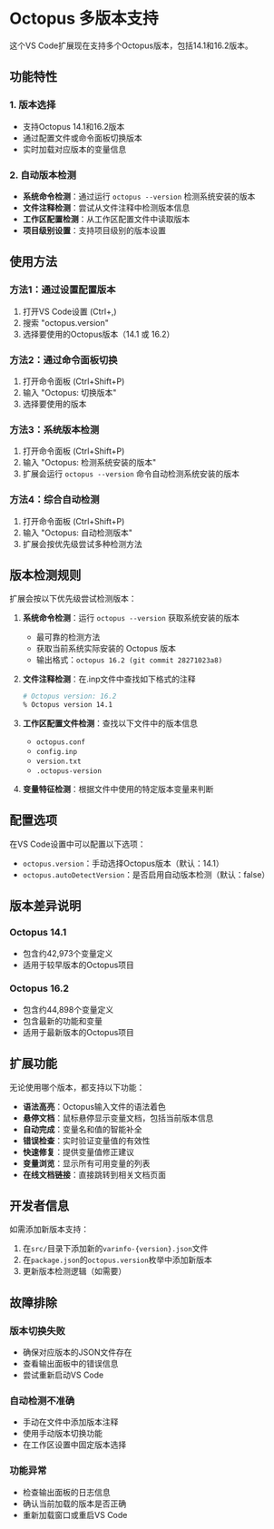 # Octopus 多版本支持

这个VS Code扩展现在支持多个Octopus版本，包括14.1和16.2版本。

## 功能特性

### 1. 版本选择

- 支持Octopus 14.1和16.2版本
- 通过配置文件或命令面板切换版本
- 实时加载对应版本的变量信息

### 2. 自动版本检测

- **系统命令检测**：通过运行 `octopus --version` 检测系统安装的版本
- **文件注释检测**：尝试从文件注释中检测版本信息
- **工作区配置检测**：从工作区配置文件中读取版本
- **项目级别设置**：支持项目级别的版本设置

## 使用方法

### 方法1：通过设置配置版本

1. 打开VS Code设置 (Ctrl+,)
2. 搜索 "octopus.version"
3. 选择要使用的Octopus版本（14.1 或 16.2）

### 方法2：通过命令面板切换

1. 打开命令面板 (Ctrl+Shift+P)
2. 输入 "Octopus: 切换版本"
3. 选择要使用的版本

### 方法3：系统版本检测

1. 打开命令面板 (Ctrl+Shift+P)
2. 输入 "Octopus: 检测系统安装的版本"
3. 扩展会运行 `octopus --version` 命令自动检测系统安装的版本

### 方法4：综合自动检测

1. 打开命令面板 (Ctrl+Shift+P)
2. 输入 "Octopus: 自动检测版本"
3. 扩展会按优先级尝试多种检测方法

## 版本检测规则

扩展会按以下优先级尝试检测版本：

1. **系统命令检测**：运行 `octopus --version` 获取系统安装的版本
   - 最可靠的检测方法
   - 获取当前系统实际安装的 Octopus 版本
   - 输出格式：`octopus 16.2 (git commit 28271023a8)`

2. **文件注释检测**：在.inp文件中查找如下格式的注释

   ```bash
   # Octopus version: 16.2
   % Octopus version 14.1
   ```

3. **工作区配置文件检测**：查找以下文件中的版本信息
   - `octopus.conf`
   - `config.inp`
   - `version.txt`
   - `.octopus-version`

4. **变量特征检测**：根据文件中使用的特定版本变量来判断

## 配置选项

在VS Code设置中可以配置以下选项：

- `octopus.version`：手动选择Octopus版本（默认：14.1）
- `octopus.autoDetectVersion`：是否启用自动版本检测（默认：false）

## 版本差异说明

### Octopus 14.1

- 包含约42,973个变量定义
- 适用于较早版本的Octopus项目

### Octopus 16.2  

- 包含约44,898个变量定义
- 包含最新的功能和变量
- 适用于最新版本的Octopus项目

## 扩展功能

无论使用哪个版本，都支持以下功能：

- **语法高亮**：Octopus输入文件的语法着色
- **悬停文档**：鼠标悬停显示变量文档，包括当前版本信息
- **自动完成**：变量名和值的智能补全
- **错误检查**：实时验证变量值的有效性
- **快速修复**：提供变量值修正建议
- **变量浏览**：显示所有可用变量的列表
- **在线文档链接**：直接跳转到相关文档页面

## 开发者信息

如需添加新版本支持：

1. 在`src/`目录下添加新的`varinfo-{version}.json`文件
2. 在`package.json`的`octopus.version`枚举中添加新版本
3. 更新版本检测逻辑（如需要）

## 故障排除

### 版本切换失败

- 确保对应版本的JSON文件存在
- 查看输出面板中的错误信息
- 尝试重新启动VS Code

### 自动检测不准确

- 手动在文件中添加版本注释
- 使用手动版本切换功能
- 在工作区设置中固定版本选择

### 功能异常

- 检查输出面板的日志信息
- 确认当前加载的版本是否正确
- 重新加载窗口或重启VS Code
